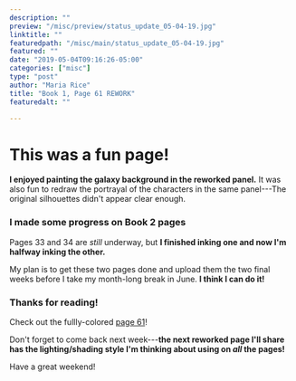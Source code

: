 ```yaml
---
description: ""
preview: "/misc/preview/status_update_05-04-19.jpg"
linktitle: ""
featuredpath: "/misc/main/status_update_05-04-19.jpg"
featured: ""
date: "2019-05-04T09:16:26-05:00"
categories: ["misc"]
type: "post"
author: "Maria Rice"
title: "Book 1, Page 61 REWORK"
featuredalt: ""

---
```


# This was a fun page!

**I enjoyed painting the galaxy background in the reworked panel.**
It was also fun to redraw the portrayal of the characters in the same panel---The original silhouettes didn't appear clear enough. 

### I made some progress on Book 2 pages

Pages 33 and 34 are _still_ underway, but **I finished inking one and now I'm halfway inking the other.** 

My plan is to get these two pages done and upload them the two final weeks before I take my month-long break in June. 
**I think I can do it!** 

### Thanks for reading! 

Check out the fullly-colored [page 61](https://mcrice123.github.io/morphic/blog/book-1-page-61/)! 

Don't forget to come back next week---**the next reworked page I'll share has the lighting/shading style I'm thinking about using on _all_ the pages!** 

Have a great weekend!
